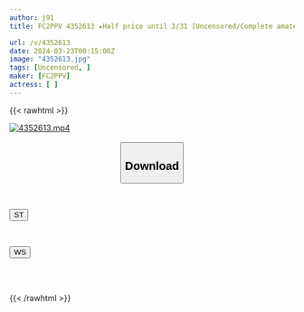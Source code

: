 ```yaml
---
author: j91
title: FC2PPV 4352613 ★Half price until 3/31 [Uncensored/Complete amateur] Whitening! Beautiful skin! Beautiful big breasts! (No maintenance of pubic hair) A super cute JD with three beats returns to a middle-aged man for some reason due to the stress of college life! He is healed by being poked by a very thick dick and becomes cross-eyed and makes ahegao face!

url: /v/4352613
date: 2024-03-23T00:15:00Z
image: "4352613.jpg"
tags: [Uncensored, ]
maker: [FC2PPV]
actress: [ ]
---
```



{{< rawhtml >}}

<div class="video" data-videoid="zwJwv6op3LIY3gl">
    <a href="javascript:;">
        <img src="/v/4352613/4352613.jpg" width="WIDTH" height="HEIGHT" alt="4352613.mp4" loading="lazy">
    </a>
</div>

<script type="text/javascript" src="https://j91.asia/asset/on-demand-st.js"></script>

<br>
  <link rel="stylesheet" href="https://j91.asia/asset/bs5.css">
  
  <center>
  <button class="btn btn-primary" type="button" data-bs-toggle="collapse" data-bs-target=".multi-collapse" aria-expanded="false" aria-controls="multiCollapseExample1 multiCollapseExample2"><h2>Download</h2></button></center>
</p>
<div class="row">
  <div class="col">
    <div class="collapse multi-collapse" id="multiCollapseExample1">
      <div class="card card-body">
	      	      <br>
<div class="buttons">  
<p><a href="https://streamtape.to/v/zwJwv6op3LIY3gl" target="_blank"><button class="btn-hover color-3"><i class="fa fa-download"></i> ST</button></a></p></div>
    </div>
  </div>
</div>
  <div class="col">
    <div class="collapse multi-collapse" id="multiCollapseExample2">
      <div class="card card-body">
	      <br>
<div class="buttons">
<p><a href="https://wolfstream.tv/ibsztbabk1f9" target="_blank"><button class="btn-hover color-8"><i class="fa fa-download"></i> WS</button></a></p></div>
<br><br>
      </div>
    </div>
  </div>
</div>

{{< /rawhtml >}}